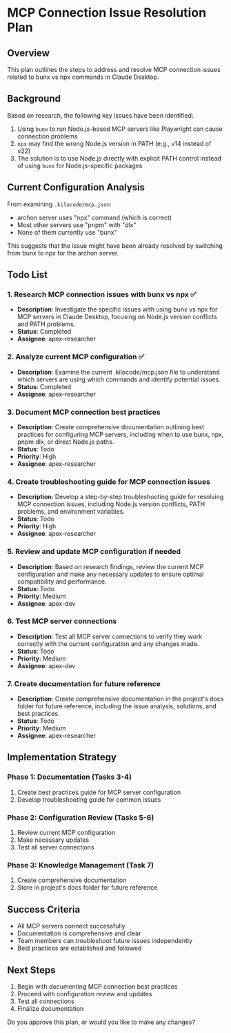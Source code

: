 # MCP Connection Issue Resolution Plan

## Overview
This plan outlines the steps to address and resolve MCP connection issues related to bunx vs npx commands in Claude Desktop.

## Background
Based on research, the following key issues have been identified:
1. Using `bunx` to run Node.js-based MCP servers like Playwright can cause connection problems
2. `npx` may find the wrong Node.js version in PATH (e.g., v14 instead of v22)
3. The solution is to use Node.js directly with explicit PATH control instead of using `bunx` for Node.js-specific packages

## Current Configuration Analysis
From examining `.kilocode/mcp.json`:
- archon server uses "npx" command (which is correct)
- Most other servers use "pnpm" with "dlx"
- None of them currently use "bunx"

This suggests that the issue might have been already resolved by switching from bunx to npx for the archon server.

## Todo List

### 1. Research MCP connection issues with bunx vs npx ✅
- **Description**: Investigate the specific issues with using bunx vs npx for MCP servers in Claude Desktop, focusing on Node.js version conflicts and PATH problems.
- **Status**: Completed
- **Assignee**: apex-researcher

### 2. Analyze current MCP configuration ✅
- **Description**: Examine the current .kilocode/mcp.json file to understand which servers are using which commands and identify potential issues.
- **Status**: Completed
- **Assignee**: apex-researcher

### 3. Document MCP connection best practices
- **Description**: Create comprehensive documentation outlining best practices for configuring MCP servers, including when to use bunx, npx, pnpm dlx, or direct Node.js paths.
- **Status**: Todo
- **Priority**: High
- **Assignee**: apex-researcher

### 4. Create troubleshooting guide for MCP connection issues
- **Description**: Develop a step-by-step troubleshooting guide for resolving MCP connection issues, including Node.js version conflicts, PATH problems, and environment variables.
- **Status**: Todo
- **Priority**: High
- **Assignee**: apex-researcher

### 5. Review and update MCP configuration if needed
- **Description**: Based on research findings, review the current MCP configuration and make any necessary updates to ensure optimal compatibility and performance.
- **Status**: Todo
- **Priority**: Medium
- **Assignee**: apex-dev

### 6. Test MCP server connections
- **Description**: Test all MCP server connections to verify they work correctly with the current configuration and any changes made.
- **Status**: Todo
- **Priority**: Medium
- **Assignee**: apex-dev

### 7. Create documentation for future reference
- **Description**: Create comprehensive documentation in the project's docs folder for future reference, including the issue analysis, solutions, and best practices.
- **Status**: Todo
- **Priority**: Medium
- **Assignee**: apex-researcher

## Implementation Strategy

### Phase 1: Documentation (Tasks 3-4)
1. Create best practices guide for MCP server configuration
2. Develop troubleshooting guide for common issues

### Phase 2: Configuration Review (Tasks 5-6)
1. Review current MCP configuration
2. Make necessary updates
3. Test all server connections

### Phase 3: Knowledge Management (Task 7)
1. Create comprehensive documentation
2. Store in project's docs folder for future reference

## Success Criteria
- All MCP servers connect successfully
- Documentation is comprehensive and clear
- Team members can troubleshoot future issues independently
- Best practices are established and followed

## Next Steps
1. Begin with documenting MCP connection best practices
2. Proceed with configuration review and updates
3. Test all connections
4. Finalize documentation

Do you approve this plan, or would you like to make any changes?